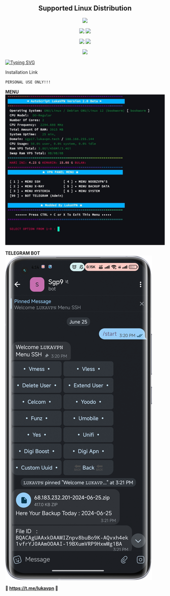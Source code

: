 </p> 
<h2 align="center"> Supported Linux Distribution</h2>
<p align="center"><img src="https://d33wubrfki0l68.cloudfront.net/5911c43be3b1da526ed609e9c55783d9d0f6b066/9858b/assets/img/debian-ubuntu-hover.png"width="400"></p> 
<p align="center">
<img src="https://img.shields.io/static/v1?style=flat&logo=debian&logoColor=F70101&label=Debian%2011&message=Bulleye&color=purple"> 
 <img src="https://img.shields.io/static/v1?style=flat&logo=ubuntu&label=ubuntu%2022.04 LTS&message=Jammy&color=red"> 
<p align="center">
 <img src="https://img.shields.io/static/v1?style=flat&logo=debian&logoColor=F70101&label=Debian%2012&message=Bookworm&color=purple"> 
<img src="https://img.shields.io/static/v1?style=flat&logo=ubuntu&label=ubuntu%2024.04 LTS&message=Noble&color=red"> 
 

<p align="center"><img src="https://img.shields.io/badge/Multiport XRAY & SSH-green"></p>

<a href="https://git.io/typing-svg"><img src="https://readme-typing-svg.herokuapp.com?font=New+Amsterdam&size=100&letterSpacing=10px&pause=1000&color=F70101&background=FFFFFF00&center=true&width=435&height=150&lines=LUKAVPN" alt="Typing SVG" /></a>


Installation Link<br>
 
  ```html
PERSONAL USE ONLY!!! 
  ```
<b>

MENU
![tele](https://raw.githubusercontent.com/apih46/Script12/main/system/kuda.jpg) 


TELEGRAM BOT
![ikan](https://raw.githubusercontent.com/apih46/Script12/main/system/ikan.png)

💬 https://t.me/lukavpn 💬
